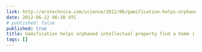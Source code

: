 ```yaml
---
link: http://arstechnica.com/science/2012/06/gamification-helps-orphaned-intellectual-property-find-a-home/
date: 2012-06-22 06:30 UTC
# published: false
published: true
title: Gamification helps orphaned intellectual property find a home | Ars Technica
tags: []
---
```



